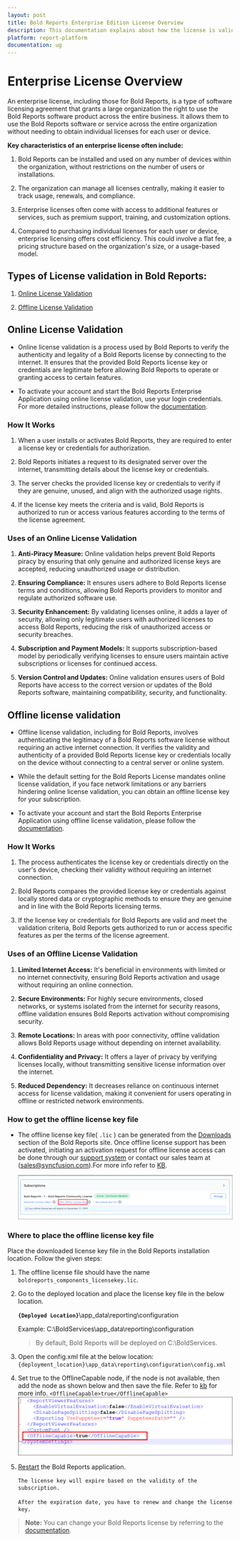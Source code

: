 ```yaml
---
layout: post
title: Bold Reports Enterprise Edition License Overview
description: This documentation explains about how the license is validated in Bold Reports Enterprise Application.
platform: report-platform
documentation: ug
---
```


# Enterprise License Overview

An enterprise license, including those for Bold Reports, is a type of software licensing agreement that grants a large organization the right to use the Bold Reports software product across the entire business. It allows them to use the Bold Reports software or service across the entire organization without needing to obtain individual licenses for each user or device.

**Key characteristics of an enterprise license often include:**

1. Bold Reports can be installed and used on any number of devices within the organization, without restrictions on the number of users or installations.

2. The organization can manage all licenses centrally, making it easier to track usage, renewals, and compliance.

3. Enterprise licenses often come with access to additional features or services, such as premium support, training, and customization options.

4. Compared to purchasing individual licenses for each user or device, enterprise licensing offers cost efficiency. This could involve a flat fee, a pricing structure based on the organization's size, or a usage-based model.

## Types of License validation in Bold Reports:

1. [Online License Validation](#online-license-validation)

2. [Offline License Validation](#offline-license-validation)

## Online License Validation

* Online license validation is a process used by Bold Reports to verify the authenticity and legality of a Bold Reports license by connecting to the internet. It ensures that the provided Bold Reports license key or credentials are legitimate before allowing Bold Reports to operate or granting access to certain features.

* To activate your account and start the Bold Reports Enterprise Application using online license validation, use your login credentials. For more detailed instructions, please follow the [documentation](./../administrator-guide/application-startup/#activate-the-account-using-login-credentials).

### How It Works

1. When a user installs or activates Bold Reports, they are required to enter a license key or credentials for authorization.

2. Bold Reports initiates a request to its designated server over the internet, transmitting details about the license key or credentials.

3. The server checks the provided license key or credentials to verify if they are genuine, unused, and align with the authorized usage rights.

4. If the license key meets the criteria and is valid, Bold Reports is authorized to run or access various features according to the terms of the license agreement.

### Uses of an Online License Validation

1. **Anti-Piracy Measure:** Online validation helps prevent Bold Reports piracy by ensuring that only genuine and authorized license keys are accepted, reducing unauthorized usage or distribution.

2. **Ensuring Compliance:** It ensures users adhere to Bold Reports license terms and conditions, allowing Bold Reports providers to monitor and regulate authorized software use.

3. **Security Enhancement:** By validating licenses online, it adds a layer of security, allowing only legitimate users with authorized licenses to access Bold Reports, reducing the risk of unauthorized access or security breaches.

4. **Subscription and Payment Models:** It supports subscription-based model by periodically verifying licenses to ensure users maintain active subscriptions or licenses for continued access.

5. **Version Control and Updates:** Online validation ensures users of Bold Reports have access to the correct version or updates of the Bold Reports software, maintaining compatibility, security, and functionality.

## Offline license validation

* Offline license validation, including for Bold Reports, involves authenticating the legitimacy of a Bold Reports software license without requiring an active internet connection. It verifies the validity and authenticity of a provided Bold Reports license key or credentials locally on the device without connecting to a central server or online system.

* While the default setting for the Bold Reports License mandates online license validation, if you face network limitations or any barriers hindering online license validation, you can obtain an offline license key for your subscription.

* To activate your account and start the Bold Reports Enterprise Application using offline license validation, please follow the [documentation](./../administrator-guide/application-startup/#offline-installation).

### How It Works

1. The process authenticates the license key or credentials directly on the user's device, checking their validity without requiring an internet connection.

2. Bold Reports compares the provided license key or credentials against locally stored data or cryptographic methods to ensure they are genuine and in line with the Bold Reports licensing terms.

3. If the license key or credentials for Bold Reports are valid and meet the validation criteria, Bold Reports gets authorized to run or access specific features as per the terms of the license agreement.

### Uses of an Offline License Validation

1. **Limited Internet Access:** It's beneficial in environments with limited or no internet connectivity, ensuring Bold Reports activation and usage without requiring an online connection.

2. **Secure Environments:** For highly secure environments, closed networks, or systems isolated from the internet for security reasons, offline validation ensures Bold Reports activation without compromising security.

3. **Remote Locations:** In areas with poor connectivity, offline validation allows Bold Reports usage without depending on internet availability.

4. **Confidentiality and Privacy:** It offers a layer of privacy by verifying licenses locally, without transmitting sensitive license information over the internet.

5. **Reduced Dependency:** It decreases reliance on continuous internet access for license validation, making it convenient for users operating in offline or restricted network environments.

### How to get the offline license key file

* The offline license key file( `.lic` ) can be generated from the [Downloads](https://www.boldreports.com/account/downloads) section of the Bold Reports site. Once offline license support has been activated, initiating an activation request for offline license access can be done through our [support system](https://support.boldreports.com/) or contact our sales team at (sales@syncfusion.com).For more info refer to [KB](https://support.boldreports.com/kb/article/13271/how-do-i-get-my-offline-license-key-from-our-bold-reports-account-page).

   ![Offline License](/static/assets/on-premise/images/getting-started/offline-license.png)

### Where to place the offline license key file

Place the downloaded license key file in the Bold Reports installation location. Follow the given steps:

1. The offline license file should have the name `boldreports_components_licensekey.lic`.

2. Go to the deployed location and place the license key file in the below location.

   **`{Deployed Location}`**\app_data\reporting\configuration

   Example: C:\BoldServices\app_data\reporting\configuration

   >By default, Bold Reports will be deployed on C:\BoldServices.

3. Open the config.xml file at the below location:
   `{deployment_location}\app_data\reporting\configuration\config.xml`

4. Set true to the OfflineCapable node, if the node is not available, then add the node as shown below and then save the file. Refer to [kb](https://support.boldreports.com/kb/article/14885/enable-offline-mode-for-bold-reports-resolve-errors-when-an-internet-connections-are-not-available) for more info.
   `<OfflineCapable>true</OfflineCapable>`
   ![Offline Capable](/static/assets/on-premise/images/getting-started/offline-capable-node.png)

5. [Restart](./../administrator-guide/faq/how-to-restart-the-bold-reports-enterprise-application/) the Bold Reports application.

   ```steps
   The license key will expire based on the validity of the subscription.

   After the expiration date, you have to renew and change the license key.
   ```

> **Note:** You can change your Bold Reports license by referring to the [documentation](./../administrator-guide/application-startup/#activate-bold-reports-license).